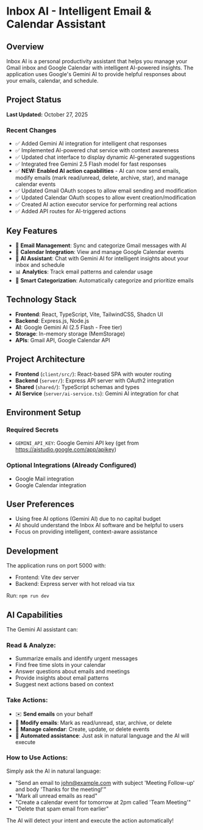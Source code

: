 # Inbox AI - Intelligent Email & Calendar Assistant

## Overview
Inbox AI is a personal productivity assistant that helps you manage your Gmail inbox and Google Calendar with intelligent AI-powered insights. The application uses Google's Gemini AI to provide helpful responses about your emails, calendar, and schedule.

## Project Status
**Last Updated:** October 27, 2025

### Recent Changes
- ✅ Added Gemini AI integration for intelligent chat responses
- ✅ Implemented AI-powered chat service with context awareness
- ✅ Updated chat interface to display dynamic AI-generated suggestions
- ✅ Integrated free Gemini 2.5 Flash model for fast responses
- ✅ **NEW: Enabled AI action capabilities** - AI can now send emails, modify emails (mark read/unread, delete, archive, star), and manage calendar events
- ✅ Updated Gmail OAuth scopes to allow email sending and modification
- ✅ Updated Calendar OAuth scopes to allow event creation/modification
- ✅ Created AI action executor service for performing real actions
- ✅ Added API routes for AI-triggered actions

## Key Features
- 📧 **Email Management**: Sync and categorize Gmail messages with AI
- 📅 **Calendar Integration**: View and manage Google Calendar events
- 💬 **AI Assistant**: Chat with Gemini AI for intelligent insights about your inbox and schedule
- 📊 **Analytics**: Track email patterns and calendar usage
- 🔔 **Smart Categorization**: Automatically categorize and prioritize emails

## Technology Stack
- **Frontend**: React, TypeScript, Vite, TailwindCSS, Shadcn UI
- **Backend**: Express.js, Node.js
- **AI**: Google Gemini AI (2.5 Flash - Free tier)
- **Storage**: In-memory storage (MemStorage)
- **APIs**: Gmail API, Google Calendar API

## Project Architecture
- **Frontend** (`client/src/`): React-based SPA with wouter routing
- **Backend** (`server/`): Express API server with OAuth2 integration
- **Shared** (`shared/`): TypeScript schemas and types
- **AI Service** (`server/ai-service.ts`): Gemini AI integration for chat

## Environment Setup

### Required Secrets
- `GEMINI_API_KEY`: Google Gemini API key (get from https://aistudio.google.com/app/apikey)

### Optional Integrations (Already Configured)
- Google Mail integration
- Google Calendar integration

## User Preferences
- Using free AI options (Gemini AI) due to no capital budget
- AI should understand the Inbox AI software and be helpful to users
- Focus on providing intelligent, context-aware assistance

## Development
The application runs on port 5000 with:
- Frontend: Vite dev server
- Backend: Express server with hot reload via tsx

Run: `npm run dev`

## AI Capabilities
The Gemini AI assistant can:

### Read & Analyze:
- Summarize emails and identify urgent messages
- Find free time slots in your calendar
- Answer questions about emails and meetings
- Provide insights about email patterns
- Suggest next actions based on context

### Take Actions:
- ✉️ **Send emails** on your behalf
- 📧 **Modify emails**: Mark as read/unread, star, archive, or delete
- 📅 **Manage calendar**: Create, update, or delete events
- 🤖 **Automated assistance**: Just ask in natural language and the AI will execute

### How to Use Actions:
Simply ask the AI in natural language:
- "Send an email to john@example.com with subject 'Meeting Follow-up' and body 'Thanks for the meeting!'"
- "Mark all unread emails as read"
- "Create a calendar event for tomorrow at 2pm called 'Team Meeting'"
- "Delete that spam email from earlier"

The AI will detect your intent and execute the action automatically!
